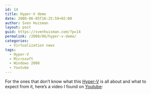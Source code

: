 ```yaml
---
id: 14
title: Hyper-V demo
date: 2008-06-05T16:25:59+02:00
author: Sven Huisman
layout: post
guid: https://svenhuisman.com/?p=14
permalink: /2008/06/hyper-v-demo/
categories:
  - Virtualization news
tags:
  - Hyper-V
  - Microsoft
  - Windows 2008
  - Youtube
---
```

For the ones that don&#8217;t know what this <a title="Hyper-V" href="http://www.microsoft.com/windowsserver2008/en/us/virtualization-consolidation.aspx" target="_blank">Hyper-V</a> is all about and what to expect from it, here&#8217;s a video I found on <a title="Youtube" href="http://www.youtube.com" target="_blank">Youtube</a>: